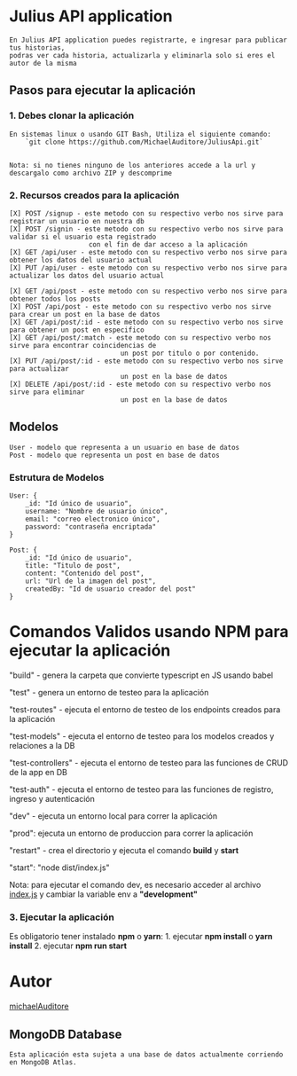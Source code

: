 # Julius API application

    En Julius API application puedes registrarte, e ingresar para publicar tus historias,
    podras ver cada historia, actualizarla y eliminarla solo si eres el autor de la misma

## Pasos para ejecutar la aplicación

### 1. Debes clonar la aplicación

    En sistemas linux o usando GIT Bash, Utiliza el siguiente comando:
        `git clone https://github.com/MichaelAuditore/JuliusApi.git`


    Nota: si no tienes ninguno de los anteriores accede a la url y descargalo como archivo ZIP y descomprime

### 2. Recursos creados para la aplicación

    [X] POST /signup - este metodo con su respectivo verbo nos sirve para registrar un usuario en nuestra db
    [X] POST /signin - este metodo con su respectivo verbo nos sirve para validar si el usuario esta registrado
                        con el fin de dar acceso a la aplicación
    [X] GET /api/user - este metodo con su respectivo verbo nos sirve para obtener los datos del usuario actual
    [X] PUT /api/user - este metodo con su respectivo verbo nos sirve para actualizar los datos del usuario actual

    [X] GET /api/post - este metodo con su respectivo verbo nos sirve para obtener todos los posts
    [X] POST /api/post - este metodo con su respectivo verbo nos sirve para crear un post en la base de datos
    [X] GET /api/post/:id - este metodo con su respectivo verbo nos sirve para obtener un post en especifico
    [X] GET /api/post/:match - este metodo con su respectivo verbo nos sirve para encontrar coincidencias de
                                un post por titulo o por contenido.
    [X] PUT /api/post/:id - este metodo con su respectivo verbo nos sirve para actualizar
                                un post en la base de datos
    [X] DELETE /api/post/:id - este metodo con su respectivo verbo nos sirve para eliminar 
                                un post en la base de datos

## Modelos

    User - modelo que representa a un usuario en base de datos
    Post - modelo que representa un post en base de datos

### Estrutura de Modelos

    User: {
        _id: "Id único de usuario",
        username: "Nombre de usuario único",
        email: "correo electronico único",
        password: "contraseña encriptada"
    }

    Post: {
        _id: "Id único de usuario",
        title: "Titulo de post",
        content: "Contenido del post",
        url: "Url de la imagen del post",
        createdBy: "Id de usuario creador del post"
    }

# Comandos Validos usando NPM para ejecutar la aplicación

"build" - genera la carpeta que convierte typescript en JS usando babel

"test" - genera un entorno de testeo para la aplicación

"test-routes" - ejecuta el entorno de testeo de los endpoints creados para la aplicación

"test-models" - ejecuta el entorno de testeo para los modelos creados y relaciones a la DB

"test-controllers" - ejecuta el entorno de testeo para las funciones de CRUD de la app en DB

"test-auth" - ejecuta el entorno de testeo para las funciones de registro, ingreso y autenticación

"dev" - ejecuta un entorno local para correr la aplicación

"prod": ejecuta un entorno de produccion para correr la aplicación

"restart" - crea el directorio y ejecuta el comando **build** y **start**

"start": "node dist/index.js"

Nota: para ejecutar el comando dev, es necesario acceder al archivo
[index.js](src/config/index.js) y cambiar la variable env a **"development"**

### 3. Ejecutar la aplicación

Es obligatorio tener instalado **npm** o **yarn**:
    1. ejecutar **npm install** o **yarn install**
    2. ejecutar **npm run start**

# Autor

[michaelAuditore](michael_v613@hotmail.com)

## MongoDB Database

    Esta aplicación esta sujeta a una base de datos actualmente corriendo en MongoDB Atlas.
